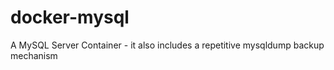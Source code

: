 docker-mysql
============

A MySQL Server Container - it also includes a repetitive mysqldump backup mechanism
